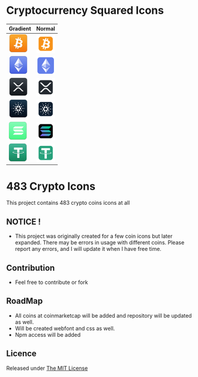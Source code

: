 # Cryptocurrency Squared Icons

|Gradient|Normal|
|-------|-----|
|<img src="gradient/btc.svg" width="50px"/>| <img src="normal/btc.svg" width="50px"/>|
|<img src="gradient/eth.svg" width="50px"/>| <img src="normal/eth.svg" width="50px"/>| 
|<img src="gradient/xrp.svg" width="50px"/>| <img src="normal/xrp.svg" width="50px"/>| 
|<img src="gradient/ada.svg" width="50px"/>| <img src="normal/ada.svg" width="50px"/>|
|<img src="gradient/sol.svg" width="50px"/>| <img src="normal/sol.svg" width="50px"/>| 
|<img src="gradient/usdt.svg" width="50px"/>| <img src="normal/usdt.svg" width="50px"/>| 



# 483 Crypto Icons

This project contains 483 crypto coins icons at all

## NOTICE !
- This project was originally created for a few coin icons but later expanded. There may be errors in usage with different coins. Please report any errors, and I will update it when I have free time.
## Contribution

- Feel free to contribute or fork

## RoadMap

- All coins at coinmarketcap will be added and repository will be updated as well.
- Will be created webfont and css as well.
- Npm access will be added


## Licence

Released under [The MIT License](LICENCE)